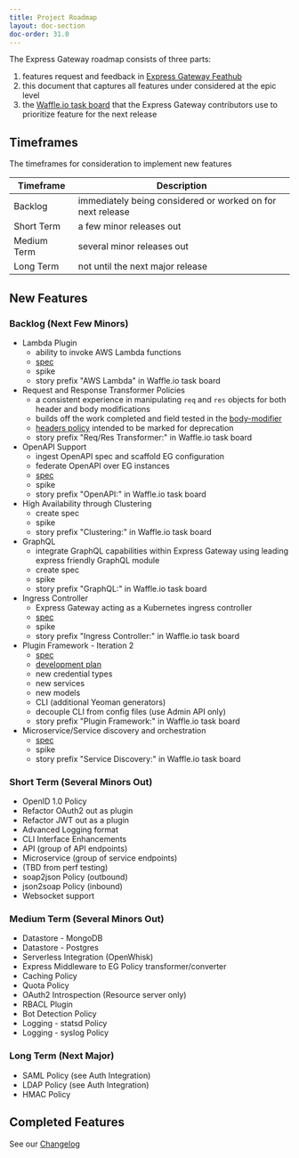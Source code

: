 ```yaml
---
title: Project Roadmap
layout: doc-section
doc-order: 31.0
---
```


The Express Gateway roadmap consists of three parts:
1. features request and feedback in [Express Gateway Feathub](https://feathub.com/ExpressGateway/express-gateway)
2. this document that captures all features under considered at the epic level
3. the [Waffle.io task board](https://waffle.io/ExpressGateway/express-gateway) that the Express Gateway contributors use to prioritize feature for the next release

## Timeframes
The timeframes for consideration to implement new features

| Timeframe   | Description                                                |
|---          | ---                                                        |
| Backlog     | immediately being considered or worked on for next release |
| Short Term  | a few minor releases out                                   |
| Medium Term | several minor releases out                                 |
| Long Term   | not until the next major release                           |

## New Features


### Backlog (Next Few Minors)
* Lambda Plugin
  - ability to invoke AWS Lambda functions
  - [spec](https://drive.google.com/drive/folders/0Bwxx-TAdSozIeDhsWmdrLWlybzA)
  - spike
  - story prefix "AWS Lambda" in Waffle.io task board
* Request and Response Transformer Policies
  - a consistent experience in manipulating `req` and `res` objects for both header and body modifications
  - builds off the work completed and field tested in the [body-modifier](https://github.com/XVincentX/express-gateway-plugin-body-modifier)
  - [headers policy](https://www.express-gateway.io/docs/policies/headers/) intended to be marked for deprecation
  - story prefix "Req/Res Transformer:" in Waffle.io task board
* OpenAPI Support
  - ingest OpenAPI spec and scaffold EG configuration
  - federate OpenAPI over EG instances
  - [spec](https://docs.google.com/document/d/12OsuoxjrFqJeNQbxkCeSLLrIR6PG6QMyHHrIkAHk1fc/edit?usp=sharing)
  - spike
  - story prefix "OpenAPI:" in Waffle.io task board
* High Availability through Clustering
  - create spec
  - spike
  - story prefix "Clustering:" in Waffle.io task board
* GraphQL
  - integrate GraphQL capabilities within Express Gateway using leading express friendly GraphQL module
  - create spec
  - spike
  - story prefix "GraphQL:" in Waffle.io task board
* Ingress Controller
  - Express Gateway acting as a Kubernetes ingress controller
  - [spec](https://docs.google.com/document/d/1wkpcVGAnI2rQzetMJ6QVHUrE9TBXf0YvxqYAWUsCerY/edit#heading=h.g4cmjsccbpnm)
  - spike
  - story prefix "Ingress Controller:" in Waffle.io task board
* Plugin Framework - Iteration 2
  - [spec](https://docs.google.com/document/d/1jSDul2n_xbeKNtnek69M79-geur6aTWShAcBZ9evD0E/edit)
  - [development plan](https://docs.google.com/document/d/1nVQIL4A_oJ1wy1XdXBSX7uX27A5tDD62n_4GvpuWCk8/edit)
  - new credential types
  - new services
  - new models
  - CLI (additional Yeoman generators)
  - decouple CLI from config files (use Admin API only)
  - story prefix "Plugin Framework:" in Waffle.io task board
* Microservice/Service discovery and orchestration
  - [spec](https://docs.google.com/document/d/1wkpcVGAnI2rQzetMJ6QVHUrE9TBXf0YvxqYAWUsCerY/edit)
  - spike
  - story prefix "Service Discovery:" in Waffle.io task board

### Short Term (Several Minors Out)
* OpenID 1.0 Policy
* Refactor OAuth2 out as plugin
* Refactor JWT out as a plugin
* Advanced Logging format
* CLI Interface Enhancements
* API (group of API endpoints)
* Microservice (group of service endpoints)
* (TBD from perf testing)
* soap2json Policy (outbound)
* json2soap Policy (inbound)
* Websocket support

### Medium Term (Several Minors Out)
* Datastore - MongoDB
* Datastore - Postgres
* Serverless Integration (OpenWhisk)
* Express Middleware to EG Policy transformer/converter
* Caching Policy
* Quota Policy
* OAuth2 Introspection (Resource server only)
* RBACL Plugin
* Bot Detection Policy
* Logging - statsd Policy
* Logging - syslog Policy

### Long Term (Next Major)
* SAML Policy (see Auth Integration)
* LDAP Policy (see Auth Integration)
* HMAC Policy


## Completed Features

See our [Changelog](https://github.com/ExpressGateway/express-gateway/releases)
